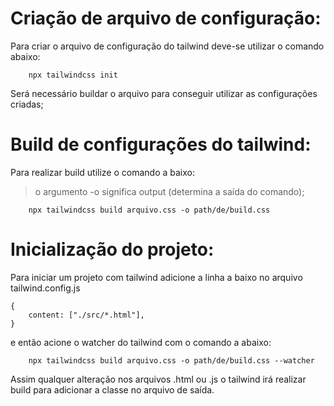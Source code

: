 # Criação de arquivo de configuração:

Para criar o arquivo de configuração do tailwind deve-se utilizar o comando abaixo:

``` CMD
    npx tailwindcss init
```

Será necessário buildar o arquivo para conseguir utilizar as configurações criadas;

# Build de configurações do tailwind:

Para realizar build utilize o comando a baixo:

> o argumento -o significa output (determina a saída do comando);

``` CMD
    npx tailwindcss build arquivo.css -o path/de/build.css
```

# Inicialização do projeto:

Para iniciar um projeto com tailwind adicione a linha a baixo no arquivo tailwind.config.js

``` JS
{
    content: ["./src/*.html"],
}
```

e então acione o watcher do tailwind com o comando a abaixo:

``` CMD
    npx tailwindcss build arquivo.css -o path/de/build.css --watcher
```

Assim qualquer alteração nos arquivos .html ou .js o tailwind irá realizar build para adicionar a classe no arquivo de saída.

